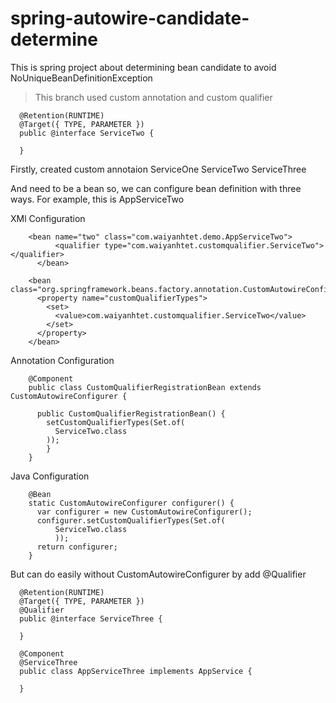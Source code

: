# spring-autowire-candidate-determine
This is spring project about determining bean candidate to avoid NoUniqueBeanDefinitionException


> This branch used custom annotation and custom qualifier

      @Retention(RUNTIME)
      @Target({ TYPE, PARAMETER })
      public @interface ServiceTwo {

      }
Firstly, created custom annotaion 
  ServiceOne
  ServiceTwo
  ServiceThree
  
And need to be a bean so, we can configure bean definition with three ways.
  For example, this is AppServiceTwo
  
  XMl Configuration
  
        <bean name="two" class="com.waiyanhtet.demo.AppServiceTwo">
		      <qualifier type="com.waiyanhtet.customqualifier.ServiceTwo"></qualifier>
	      </bean>

        <bean class="org.springframework.beans.factory.annotation.CustomAutowireConfigurer">
          <property name="customQualifierTypes">
            <set>
              <value>com.waiyanhtet.customqualifier.ServiceTwo</value>
            </set>
          </property>
        </bean>
        
   Annotation Configuration
   
        @Component
        public class CustomQualifierRegistrationBean extends CustomAutowireConfigurer {

          public CustomQualifierRegistrationBean() {
            setCustomQualifierTypes(Set.of(
              ServiceTwo.class
            ));
            }
        }
        
   Java Configuration
   
        @Bean
        static CustomAutowireConfigurer configurer() {
          var configurer = new CustomAutowireConfigurer();
          configurer.setCustomQualifierTypes(Set.of(
              ServiceTwo.class
              ));
          return configurer;
        }
        
  But can do easily without CustomAutowireConfigurer by add @Qualifier
    
      @Retention(RUNTIME)
      @Target({ TYPE, PARAMETER })
      @Qualifier
      public @interface ServiceThree {

      }
      
      @Component
      @ServiceThree
      public class AppServiceThree implements AppService {

      }
